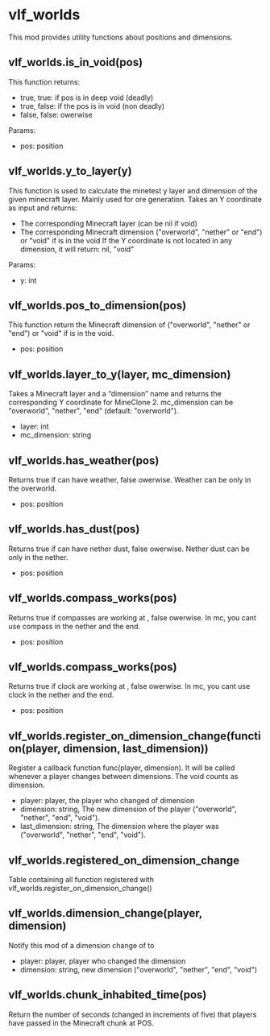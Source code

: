 # vlf_worlds
This mod provides utility functions about positions and dimensions.

## vlf_worlds.is_in_void(pos)
This function returns:

* true, true: if pos is in deep void (deadly)
* true, false: if the pos is in void (non deadly)
* false, false: owerwise

Params:

* pos: position

## vlf_worlds.y_to_layer(y)
This function is used to calculate the minetest y layer and dimension of the given <y> minecraft layer.
Mainly used for ore generation.
Takes an Y coordinate as input and returns:

* The corresponding Minecraft layer (can be nil if void)
* The corresponding Minecraft dimension ("overworld", "nether" or "end") or "void" if <y> is in the void
If the Y coordinate is not located in any dimension, it will return: nil, "void"

Params:

* y: int

## vlf_worlds.pos_to_dimension(pos)
This function return the Minecraft dimension of <pos> ("overworld", "nether" or "end") or "void" if <y> is in the void.

* pos: position

## vlf_worlds.layer_to_y(layer, mc_dimension)
Takes a Minecraft layer and a “dimension” name and returns the corresponding Y coordinate for MineClone 2.
mc_dimension can be "overworld", "nether", "end" (default: "overworld").

* layer: int
* mc_dimension: string

## vlf_worlds.has_weather(pos)
Returns true if <pos> can have weather, false owerwise.
Weather can be only in the overworld.

* pos: position

## vlf_worlds.has_dust(pos)
Returns true if <pos> can have nether dust, false owerwise.
Nether dust can be only in the nether.

* pos: position

## vlf_worlds.compass_works(pos)
Returns true if compasses are working at <pos>, false owerwise.
In mc, you cant use compass in the nether and the end.

* pos: position

## vlf_worlds.compass_works(pos)
Returns true if clock are working at <pos>, false owerwise.
In mc, you cant use clock in the nether and the end.

* pos: position

## vlf_worlds.register_on_dimension_change(function(player, dimension, last_dimension))
Register a callback function func(player, dimension).
It will be called whenever a player changes between dimensions.
The void counts as dimension.

* player: player, the player who changed of dimension
* dimension: string, The new dimension of the player ("overworld", "nether", "end", "void").
* last_dimension: string, The dimension where the player was ("overworld", "nether", "end", "void").


## vlf_worlds.registered_on_dimension_change
Table containing all function registered with vlf_worlds.register_on_dimension_change()

## vlf_worlds.dimension_change(player, dimension)
Notify this mod of a dimension change of <player> to <dimension>

* player: player, player who changed the dimension
* dimension: string, new dimension ("overworld", "nether", "end", "void")

## vlf_worlds.chunk_inhabited_time(pos)
Return the number of seconds (changed in increments of five) that
players have passed in the Minecraft chunk at POS.
